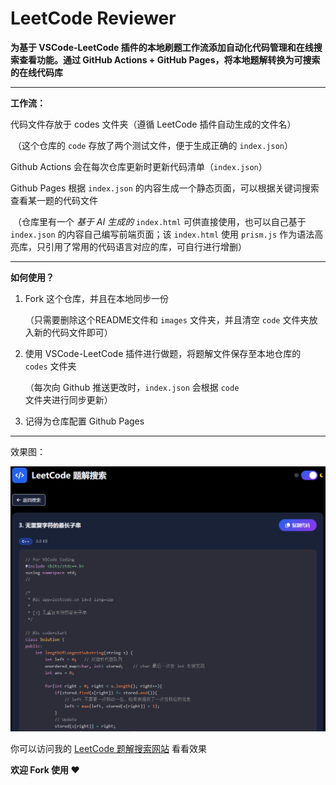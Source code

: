 # LeetCode Reviewer

**为基于 VSCode-LeetCode 插件的本地刷题工作流添加自动化代码管理和在线搜索查看功能。通过 GitHub Actions + GitHub Pages，将本地题解转换为可搜索的在线代码库**

---

**工作流：**

代码文件存放于 codes 文件夹（遵循 LeetCode 插件自动生成的文件名）

​	（这个仓库的 `code` 存放了两个测试文件，便于生成正确的 `index.json`）

Github Actions 会在每次仓库更新时更新代码清单（`index.json`）

Github Pages 根据 `index.json` 的内容生成一个静态页面，可以根据关键词搜索查看某一题的代码文件

​	（仓库里有一个 *基于 AI 生成的* `index.html` 可供直接使用，也可以自己基于 `index.json` 的内容自己编写前端页面；该 `index.html` 使用 `prism.js` 作为语法高亮库，只引用了常用的代码语言对应的库，可自行进行增删）

---

**如何使用？**

1. Fork 这个仓库，并且在本地同步一份

    （只需要删除这个README文件和 `images` 文件夹，并且清空 `code` 文件夹放入新的代码文件即可）

2. 使用 VSCode-LeetCode 插件进行做题，将题解文件保存至本地仓库的 `codes` 文件夹

    （每次向 Github 推送更改时，`index.json` 会根据 `code` 文件夹进行同步更新）

3. 记得为仓库配置 Github Pages 

---

效果图：

![image-20250916225651971](images/image-20250916225651971.png)

你可以访问我的 [LeetCode 题解搜索网站](https://leetcode.nopthon.icu/) 看看效果

**欢迎 Fork 使用 ❤**
